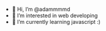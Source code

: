 - 👋 Hi, I’m @adammmmd
- 👀 I’m interested in web developing
- 🌱 I’m currently learning javascript :)


